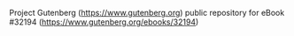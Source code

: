 Project Gutenberg (https://www.gutenberg.org) public repository for eBook #32194 (https://www.gutenberg.org/ebooks/32194)
